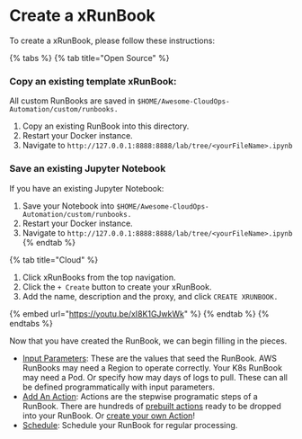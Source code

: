 # Create a xRunBook

To create a xRunBook, please follow these instructions:



{% tabs %}
{% tab title="Open Source" %}
### Copy an existing template xRunBook:

All custom RunBooks are saved in `$HOME/Awesome-CloudOps-Automation/custom/runbooks.`

1. Copy an existing RunBook into this directory.&#x20;
2. Restart your Docker instance.
3. Navigate to `http://127.0.0.1:8888:8888/lab/tree/<yourFileName>.ipynb`

### Save an existing Jupyter Notebook

If you have an existing Jupyter Notebook:

1. Save your Notebook into `$HOME/Awesome-CloudOps-Automation/custom/runbooks.`
2. Restart your Docker instance.
3. Navigate to `http://127.0.0.1:8888:8888/lab/tree/<yourFileName>.ipynb`
{% endtab %}

{% tab title="Cloud" %}
1. Click xRunBooks from the top navigation.
2. Click the `+ Create` button to create your xRunBook.
3. Add the name, description and the proxy, and click `CREATE XRUNBOOK.`

{% embed url="https://youtu.be/xI8K1GJwkWk" %}
{% endtab %}
{% endtabs %}

Now that you have created the RunBook, we can begin filling in the pieces.

* [Input Parameters](create-a-parameter.md): These are the values that seed the RunBook.  AWS RunBooks may need a Region to operate correctly.  Your K8s RunBook may need a Pod.  Or specify how may days of logs to pull.  These can all be defined programmatically with input parameters.
* [Add An Action](add-an-action.md): Actions are the stepwise programatic steps of a RunBook.  There are hundreds of [prebuilt actions](../../actions/action-list.md) ready to be dropped into your RunBook.  Or [create your own Action](../../actions/create-custom-actions.md)!
* [Schedule](schedules.md): Schedule your RunBook for regular processing.
